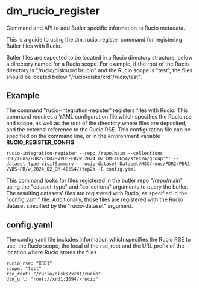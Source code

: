 # dm_rucio_register
Command and API to add Butler specific information to Rucio metadata.

This is a guide to using the dm_rucio_register command for registering
Butler files with Rucio.

Butler files are expected to be located in a Rucio directory structure,
below a directory named for a Rucio scope. For example, if the root of
the Rucio directory is "/rucio/disks/xrd1/rucio" and the Rucio scope
is "test", the files should be located below "/rucio/disks/xrd1/rucio/test".


## Example

The command  "rucio-integration-register" registers files with Rucio. This
command requires a YAML configuration file which specifies the Rucio rse and
scope, as well as the root of the directory where files are deposited,
and the external reference to the Rucio RSE. This configuration file
can be specified on the command line, or in the environment
variable **RUCIO_REGISTER_CONFIG**.

```
rucio-integration-register --repo /repo/main --collections HSC/runs/PDR2/PDR2-VVDS-FR/w_2024_02_DM-40654/step2a/group'*' --dataset-type visitSummary --rucio-dataset Dataset/HSC/runs/PDR2/PDR2-VVDS-FR/w_2024_02_DM-40654/step2a -C config.yaml
```

This command looks for files registered in the butler repo "/repo/main" using
the "dataset-type" and "collections" arguments to query the butler. The
resulting datasets' files are registered with Rucio, as specified in the 
"config.yaml" file. Additionally, those files are registered with the 
Rucio dataset specified by the "rucio-dataset" argument.


## config.yaml

The config.yaml file includes information which specifies the Rucio RSE
to use, the Rucio scope, the local of the rse_root and the URL prefix 
of the location where Rucio stores the files.


```
rucio_rse: "XRD1"
scope: "test"
rse_root: "/rucio/disks/xrd1/rucio"
dtn_url: "root://xrd1:1094//rucio"
```
